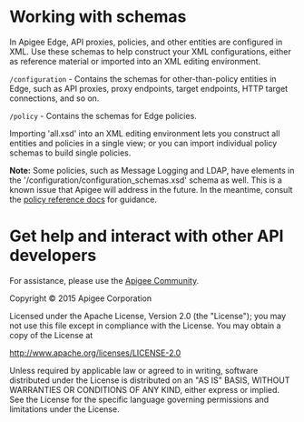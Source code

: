 # Working with schemas

In Apigee Edge, API proxies, policies, and other entities are configured in XML. Use these schemas to help construct your XML configurations, either as reference material or imported into an XML editing environment.

`/configuration` - Contains the schemas for other-than-policy entities in Edge, such as API proxies, proxy endpoints, target endpoints, HTTP target connections, and so on.

`/policy` - Contains the schemas for Edge policies.

Importing 'all.xsd' into an XML editing environment lets you construct all entities and policies in a single view; or you can import individual policy schemas to build single policies.

**Note:** Some policies, such as Message Logging and LDAP, have elements in the '/configuration/configuration_schemas.xsd' schema as well. This is a known issue that Apigee will address in the future. In the meantime, consult the [policy reference docs](http://apigee.com/docs/api-services/reference/reference-overview-policy) for guidance.

# Get help and interact with other API developers

For assistance, please use the [Apigee Community](http://community.apigee.com/).

Copyright © 2015 Apigee Corporation

Licensed under the Apache License, Version 2.0 (the "License"); you may 
not use this file except in compliance with the License. You may obtain 
a copy of the License at

http://www.apache.org/licenses/LICENSE-2.0

Unless required by applicable law or agreed to in writing, software
distributed under the License is distributed on an "AS IS" BASIS,
WITHOUT WARRANTIES OR CONDITIONS OF ANY KIND, either express or implied.
See the License for the specific language governing permissions and
limitations under the License.
